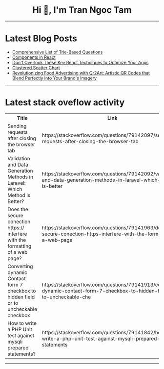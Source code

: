 <h1 align="center">Hi 👋, I'm Tran Ngoc Tam</h1>

---

# Latest Blog Posts 
<!-- BLOG-POST-LIST:START -->
- [Comprehensive List of Trie-Based Questions](https://dev.to/nozibul_islam_113b1d5334f/comprehensive-list-of-trie-based-questions-d70)
- [Components in React](https://dev.to/tomiloba2/components-in-react-2ia)
- [Don&#39;t Overlook These Key React Techniques to Optimize Your Apps](https://dev.to/shehzadhussain/dont-overlook-these-key-react-techniques-to-optimize-your-apps-2igb)
- [Clustered Scatter Chart](https://dev.to/nabeghanane/clustered-scatter-chart-1ol6)
- [Revolutionizing Food Advertising with Qr2Art: Artistic QR Codes that Blend Perfectly into Your Brand&#39;s Imagery](https://dev.to/qr2art_26bd40dfb3563c76fb/revolutionizing-food-advertising-with-qr2art-artistic-qr-codes-that-blend-perfectly-into-your-brands-imagery-1ala)
<!-- BLOG-POST-LIST:END -->

---

# Latest stack oveflow activity
<table>
  <tr><th>Title</th><th>Link</th></tr>
  <!-- STACKOVERFLOW:START --><tr><td>Sending requests after closing the browser tab</td><td>https://stackoverflow.com/questions/79142097/sending-requests-after-closing-the-browser-tab</td></tr><tr><td>Validation and Data Generation Methods in Laravel: Which Method is Better?</td><td>https://stackoverflow.com/questions/79142092/validation-and-data-generation-methods-in-laravel-which-method-is-better</td></tr><tr><td>Does the secure conection https:// interfere with the formatting of a web page?</td><td>https://stackoverflow.com/questions/79141963/does-the-secure-conection-https-interfere-with-the-formatting-of-a-web-page</td></tr><tr><td>Converting dynamic Contact form 7 checkbox to hidden field or to uncheckable checkbox</td><td>https://stackoverflow.com/questions/79141913/converting-dynamic-contact-form-7-checkbox-to-hidden-field-or-to-uncheckable-che</td></tr><tr><td>How to write a PHP Unit test against mysqli prepared statements?</td><td>https://stackoverflow.com/questions/79141842/how-to-write-a-php-unit-test-against-mysqli-prepared-statements</td></tr><!-- STACKOVERFLOW:END -->
</table>

---


